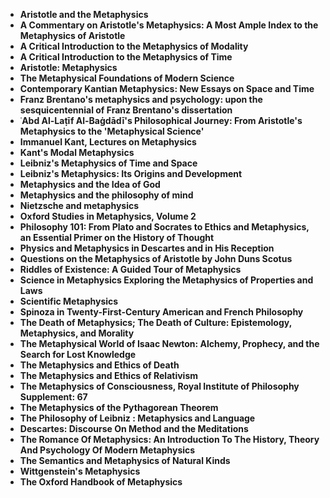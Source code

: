 <ul>

                             

 <li><b><a target="_blank" href="https://github.com/manjunath5496/Metaphysics-Books/blob/master/meta(1).pdf" style="text-decoration:none;">Aristotle and the Metaphysics</a></b></li>

 <li><b><a target="_blank" href="https://github.com/manjunath5496/Metaphysics-Books/blob/master/meta(2).pdf" style="text-decoration:none;">A Commentary on Aristotle's Metaphysics: A Most Ample Index to the Metaphysics of Aristotle</a></b></li>

<li><b><a target="_blank" href="https://github.com/manjunath5496/Metaphysics-Books/blob/master/meta(3).pdf" style="text-decoration:none;">A Critical Introduction to the Metaphysics of Modality</a></b></li>
 <li><b><a target="_blank" href="https://github.com/manjunath5496/Metaphysics-Books/blob/master/meta(4).pdf" style="text-decoration:none;">A Critical Introduction to the Metaphysics of Time</a></b></li>                              
<li><b><a target="_blank" href="https://github.com/manjunath5496/Metaphysics-Books/blob/master/meta(5).pdf" style="text-decoration:none;">Aristotle: Metaphysics</a></b></li>
<li><b><a target="_blank" href="https://github.com/manjunath5496/Metaphysics-Books/blob/master/meta(6).pdf" style="text-decoration:none;">The Metaphysical Foundations of Modern Science </a></b></li>
 <li><b><a target="_blank" href="https://github.com/manjunath5496/Metaphysics-Books/blob/master/meta(7).pdf" style="text-decoration:none;">Contemporary Kantian Metaphysics: New Essays on Space and Time</a></b></li>

 <li><b><a target="_blank" href="https://github.com/manjunath5496/Metaphysics-Books/blob/master/meta(8).pdf" style="text-decoration:none;"> Franz Brentano's metaphysics and psychology: upon the sesquicentennial of Franz Brentano's dissertation </a></b></li>
   <li><b><a target="_blank" href="https://github.com/manjunath5496/Metaphysics-Books/blob/master/meta(9).pdf" style="text-decoration:none;">ʿAbd Al-Laṭīf Al-Baġdādī's Philosophical Journey: From Aristotle's Metaphysics to the 'Metaphysical Science'</a></b></li>
  
   
 <li><b><a target="_blank" href="https://github.com/manjunath5496/Metaphysics-Books/blob/master/meta(10).pdf" style="text-decoration:none;">Immanuel Kant, Lectures on Metaphysics </a></b></li>                              
<li><b><a target="_blank" href="https://github.com/manjunath5496/Metaphysics-Books/blob/master/meta(11).pdf" style="text-decoration:none;">Kant's Modal Metaphysics</a></b></li>
<li><b><a target="_blank" href="https://github.com/manjunath5496/Metaphysics-Books/blob/master/meta(12).pdf" style="text-decoration:none;">Leibniz's Metaphysics of Time and Space</a></b></li>
<li><b><a target="_blank" href="https://github.com/manjunath5496/Metaphysics-Books/blob/master/meta(13).pdf" style="text-decoration:none;">Leibniz's Metaphysics: Its Origins and Development</a></b></li>

<li><b><a target="_blank" href="https://github.com/manjunath5496/Metaphysics-Books/blob/master/meta(14).pdf" style="text-decoration:none;">Metaphysics and the Idea of God</a></b></li>
                              
<li><b><a target="_blank" href="https://github.com/manjunath5496/Metaphysics-Books/blob/master/meta(15).pdf" style="text-decoration:none;">Metaphysics and the philosophy of mind</a></b></li>

<li><b><a target="_blank" href="https://github.com/manjunath5496/Metaphysics-Books/blob/master/meta(16).pdf" style="text-decoration:none;">Nietzsche and metaphysics</a></b></li>

  <li><b><a target="_blank" href="https://github.com/manjunath5496/Metaphysics-Books/blob/master/meta(17).pdf" style="text-decoration:none;">Oxford Studies in Metaphysics, Volume 2 </a></b></li>   
  
<li><b><a target="_blank" href="https://github.com/manjunath5496/Metaphysics-Books/blob/master/meta(18).pdf" style="text-decoration:none;">Philosophy 101: From Plato and Socrates to Ethics and Metaphysics, an Essential Primer on the History of Thought</a></b></li> 

  
<li><b><a target="_blank" href="https://github.com/manjunath5496/Metaphysics-Books/blob/master/meta(19).pdf" style="text-decoration:none;">Physics and Metaphysics in Descartes and in His Reception</a></b></li> 

<li><b><a target="_blank" href="https://github.com/manjunath5496/Metaphysics-Books/blob/master/meta(20).pdf" style="text-decoration:none;">Questions on the Metaphysics of Aristotle by John Duns Scotus </a></b></li>

<li><b><a target="_blank" href="https://github.com/manjunath5496/Metaphysics-Books/blob/master/meta(21).pdf" style="text-decoration:none;">Riddles of Existence: A Guided Tour of Metaphysics</a></b></li>
<li><b><a target="_blank" href="https://github.com/manjunath5496/Metaphysics-Books/blob/master/meta(22).pdf" style="text-decoration:none;">Science in Metaphysics Exploring the Metaphysics of Properties and Laws</a></b></li> 
 <li><b><a target="_blank" href="https://github.com/manjunath5496/Metaphysics-Books/blob/master/meta(23).pdf" style="text-decoration:none;">Scientific Metaphysics</a></b></li> 
 

   <li><b><a target="_blank" href="https://github.com/manjunath5496/Metaphysics-Books/blob/master/meta(24).pdf" style="text-decoration:none;">Spinoza in Twenty-First-Century American and French Philosophy</a></b></li>
 
   <li><b><a target="_blank" href="https://github.com/manjunath5496/Metaphysics-Books/blob/master/meta(25).pdf" style="text-decoration:none;">The Death of Metaphysics; The Death of Culture: Epistemology, Metaphysics, and Morality</a></b></li>                              
 <li><b><a target="_blank" href="https://github.com/manjunath5496/Metaphysics-Books/blob/master/meta(26).pdf" style="text-decoration:none;">The Metaphysical World of Isaac Newton: Alchemy, Prophecy, and the Search for Lost Knowledge</a></b></li>
 <li><b><a target="_blank" href="https://github.com/manjunath5496/Metaphysics-Books/blob/master/meta(27).pdf" style="text-decoration:none;">The Metaphysics and Ethics of Death</a></b></li>
   
  <li><b><a target="_blank" href="https://github.com/manjunath5496/Metaphysics-Books/blob/master/meta(28).pdf" style="text-decoration:none;">The Metaphysics and Ethics of Relativism</a></b></li>

 
   <li><b><a target="_blank" href="https://github.com/manjunath5496/Metaphysics-Books/blob/master/meta(29).pdf" style="text-decoration:none;"> The Metaphysics of Consciousness, Royal Institute of Philosophy Supplement: 67</a></b></li>                              

  <li><b><a target="_blank" href="https://github.com/manjunath5496/Metaphysics-Books/blob/master/meta(30).pdf" style="text-decoration:none;">The Metaphysics of the Pythagorean Theorem</a></b></li>
 
   <li><b><a target="_blank" href="https://github.com/manjunath5496/Metaphysics-Books/blob/master/meta(31).pdf" style="text-decoration:none;">The Philosophy of Leibniz : Metaphysics and Language</a></b></li> 
    <li><b><a target="_blank" href="https://github.com/manjunath5496/Metaphysics-Books/blob/master/meta(32).pdf" style="text-decoration:none;"> Descartes: Discourse On Method and the Meditations </a></b></li> 

   <li><b><a target="_blank" href="https://github.com/manjunath5496/Metaphysics-Books/blob/master/meta(33).pdf" style="text-decoration:none;">The Romance Of Metaphysics: An Introduction To The History, Theory And Psychology Of Modern Metaphysics</a></b></li>                              

  <li><b><a target="_blank" href="https://github.com/manjunath5496/Metaphysics-Books/blob/master/meta(34).pdf" style="text-decoration:none;">The Semantics and Metaphysics of Natural Kinds</a></b></li> 
 
  <li><b><a target="_blank" href="https://github.com/manjunath5496/Metaphysics-Books/blob/master/meta(35).pdf" style="text-decoration:none;">Wittgenstein's Metaphysics</a></b></li> 

  <li><b><a target="_blank" href="https://github.com/manjunath5496/Metaphysics-Books/blob/master/meta(36).pdf" style="text-decoration:none;">The Oxford Handbook of Metaphysics</a></b></li> 
 

 
 
 
 
</ul>

